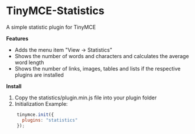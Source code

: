 TinyMCE-Statistics
==================

A simple statistic plugin for TinyMCE 

**Features**
 - Adds the menu item "View -> Statistics"
 - Shows the number of words and characters and calculates the average word length
 - Shows the number of links, images, tables and lists if the respective plugins are installed

**Install**
 1. Copy the statistics/plugin.min.js file into your plugin folder
 2. Initialization Example:  

```javascript
    tinymce.init({
      plugins: "statistics"
    });
```
